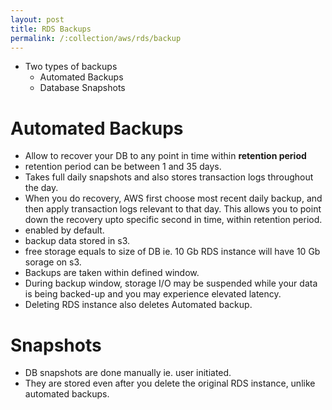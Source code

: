 ```yaml
---
layout: post
title: RDS Backups
permalink: /:collection/aws/rds/backup
---
```


* Two types of backups
    - Automated Backups
    - Database Snapshots

# Automated Backups
- Allow to recover your DB to any point in time within **retention period**
- retention period can be between 1 and 35 days.
- Takes full daily snapshots and also stores transaction logs throughout the day.
- When you do recovery, AWS first choose most recent daily backup, and then apply transaction logs relevant to that day. This allows you to point down the recovery upto specific second in time, within retention period.
- enabled by default.
- backup data stored in s3.
- free storage equals to size of DB ie. 10 Gb RDS instance will have 10 Gb sorage on s3.
- Backups are taken within defined window.
- During backup window, storage I/O may be suspended while your data is being backed-up and you may experience elevated latency.
- Deleting RDS instance also deletes Automated backup.

# Snapshots
- DB snapshots are done manually ie. user initiated.
- They are stored even after you delete the original RDS instance, unlike automated backups.
